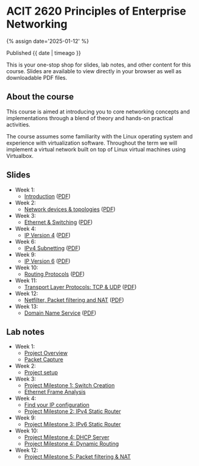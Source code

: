 # ACIT 2620 Principles of Enterprise Networking

{% assign date='2025-01-12' %}

Published {{ date | timeago }}

This is your one-stop shop for slides, lab notes, and other content for this course. Slides are available to view directly in your browser as well as downloadable PDF files.

## About the course

This course is aimed at introducing you to core networking concepts and implementations through a blend of theory and hands-on practical activities.

The course assumes some familiarity with the Linux operating system and experience with virtualization software. Throughout the term we will implement a virtual network built on top of Linux virtual machines using Virtualbox.

## Slides

* Week 1:
  * [Introduction](./slides/introduction.html) (<a href="./download/introduction.pdf" download>PDF</a>)
* Week 2: 
  * [Network devices & topologies](./slides/devices_and_topologies.html) (<a href="./download/devices_and_topologies.pdf" download>PDF</a>)
* Week 3:
  * [Ethernet & Switching](./slides/ethernet.html) (<a href="./download/ethernet.pdf" download>PDF</a>)
* Week 4:
  * [IP Version 4](./slides/ipv4.html) (<a href="./download/ipv4.pdf" download>PDF</a>)
* Week 6:
  * [IPv4 Subnetting](./slides/ipv4_subnetting.html) (<a href="./download/ipv4_subnetting.pdf" download>PDF</a>)
* Week 9:
  * [IP Version 6](./slides/ipv6.html) (<a href="./download/ipv6.pdf" download>PDF</a>)
* Week 10:
  * [Routing Protocols](./slides/routing_protocols.html) (<a href="./download/routing_protocols.pdf" download>PDF</a>)
* Week 11:
  * [Transport Layer Protocols: TCP & UDP](./slides/transport.html) (<a href="./download/transport.pdf" download>PDF</a>)
* Week 12:
  * [Netfilter, Packet filtering and NAT](./slides/netfilter.html) (<a href="./download/netfilter.pdf" download>PDF</a>)
* Week 13:
  * [Domain Name Service](./slides/dns.html) (<a href="./download/dnf.pdf" download>PDF</a>)

## Lab notes

* Week 1:
  * [Project Overview](./project-overview)
  * [Packet Capture](./packet-capture)
* Week 2:
  * [Project setup](./project-setup)
* Week 3:
  * [Project Milestone 1: Switch Creation](./project-switch-creation)
  * [Ethernet Frame Analysis](./ethernet-frame-analysis)
* Week 4:
  * [Find your IP configuration](./ip-configuration)
  * [Project Milestone 2: IPv4 Static Router](./project-ipv4-static-router)
* Week 9:
  * [Project Milestone 3: IPv6 Static Router](./project-ipv6-static-router)
* Week 10:
  * [Project Milestone 4: DHCP Server](./project-dhcp-server)
  * [Project Milestone 4: Dynamic Routing](./project-dynamic-routing)
* Week 12:
  * [Project Milestone 5: Packet filtering & NAT](./project-packet-filtering)
